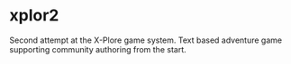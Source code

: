 # xplor2
Second attempt at the X-Plore game system.
Text based adventure game supporting community authoring from the start.
